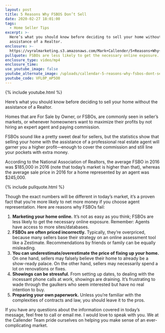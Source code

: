 ```yaml
---
layout: post
title: 5 Reasons Why FSBOS Don’t Sell
date: 2020-02-27 18:01:00
tags:
  - Home Seller Tips
excerpt: >-
  Here’s what you should know before deciding to sell your home without the
  assistance of a Realtor.
enclosure: >-
  https://vyralmarketing.s3.amazonaws.com/Mark+Callender/5+Reasons+Why+FSBOS+Dont+Sell.mp4
pullquote: FSBOs are less likely to get the necessary online exposure.
enclosure_type: video/mp4
enclosure_time:
use_youtube_image: false
youtube_alternate_image: /uploads/callendar-5-reasons-why-fsbos-dont-sell-youtube.jpg
youtube_code: VFL0P_mP5O0
---
```


{% include youtube.html %}

<p style="text-align:center;"><p>Here’s what you should know before deciding to sell your home without the assistance of a Realtor.</em></p>

Homes that are For Sale by Owner, or FSBOs, are commonly seen in seller’s markets, or whenever homeowners want to maximize their profits by not hiring an expert agent and paying commission.&nbsp;

FSBOs sound like a pretty sweet deal for sellers, but the statistics show that selling your home with the assistance of a professional real estate agent will garner you a higher profit—enough to cover the commission and still line your pockets with extra money.&nbsp;

According to the National Association of Realtors, the average FSBO in 2016 was $185,000 in 2016 (note that today’s market is higher than that), whereas the average sale price in 2016 for a home represented by an agent was $245,000.&nbsp;

{% include pullquote.html %}

Though the exact numbers will be different in today’s market, it’s a proven fact that you’re more likely to net more money if you choose agent representation. Here are reasons why FSBOs fail:

1. **Marketing your home online.** It’s not as easy as you think; FSBOs are less likely to get the necessary online exposure. Remember: Agents have access to more sites/databases.&nbsp;
2. **FSBOs are often priced incorrectly.** Typically, they’re overpriced, because many sellers base their strategy on an online assessment tool like a Zestimate. Recommendations by friends or family can be equally misleading.&nbsp;
3. **You can underestimate/overestimate the price of fixing up your home.** On one hand, sellers may falsely believe their home to already be a show-ready palace. On the other hand, sellers may necessarily spend a lot on renovations or fixes.&nbsp;
4. **Showings can be stressful.** From setting up dates, to dealing with the incessant phone calls at work, showings are draining. It’s frustrating to wade through the gaulkers who seem interested but have no real intention to buy.&nbsp;
5. **Preparing your own paperwork.** Unless you’re familiar with the complexities of contracts and law, you should leave it to the pros.&nbsp;

If you have any questions about the information covered in today’s message, feel free to call or email me. I would love to speak with you. We at the Callender Team pride ourselves on helping you make sense of an ever-complicating market.